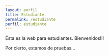 ```yaml
---
layout: perfil
title: Estudiante
permalink: /estudiante
perfil: estudiante
---
```


Ésta es la web para estudiantes. Bienvenidos!!!

Por cierto, estamos de pruebas...
